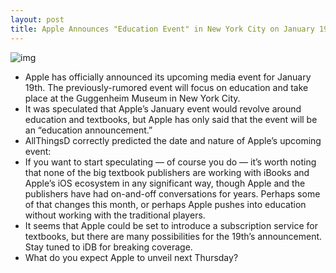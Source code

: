 ```yaml
---
layout: post
title: Apple Announces "Education Event" in New York City on January 19th
---
```

![img](http://media.idownloadblog.com/wp-content/uploads/2012/01/apple-education.png)
* Apple has officially announced its upcoming media event for January 19th. The previously-rumored event will focus on education and take place at the Guggenheim Museum in New York City.
* It was speculated that Apple’s January event would revolve around education and textbooks, but Apple has only said that the event will be an “education announcement.”
* AllThingsD correctly predicted the date and nature of Apple’s upcoming event:
* If you want to start speculating — of course you do — it’s worth noting that none of the big textbook publishers are working with iBooks and Apple’s iOS ecosystem in any significant way, though Apple and the publishers have had on-and-off conversations for years. Perhaps some of that changes this month, or perhaps Apple pushes into education without working with the traditional players.
* It seems that Apple could be set to introduce a subscription service for textbooks, but there are many possibilities for the 19th’s announcement. Stay tuned to iDB for breaking coverage.
* What do you expect Apple to unveil next Thursday?

